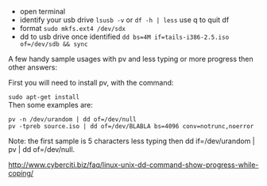 - open terminal
- identify your usb drive
```lsusb -v``` or
```df -h | less``` use q to quit df
- format ```sudo mkfs.ext4 /dev/sdx```
- dd to usb drive once identified
```dd bs=4M if=tails-i386-2.5.iso of=/dev/sdb && sync```

A few handy sample usages with pv and less typing or more progress then other answers:

First you will need to install pv, with the command:

```sudo apt-get install```  </br>
Then some examples are:
```
pv -n /dev/urandom | dd of=/dev/null
pv -tpreb source.iso | dd of=/dev/BLABLA bs=4096 conv=notrunc,noerror
```
Note: the first sample is 5 characters less typing then dd if=/dev/urandom | pv | dd of=/dev/null.

http://www.cyberciti.biz/faq/linux-unix-dd-command-show-progress-while-coping/
